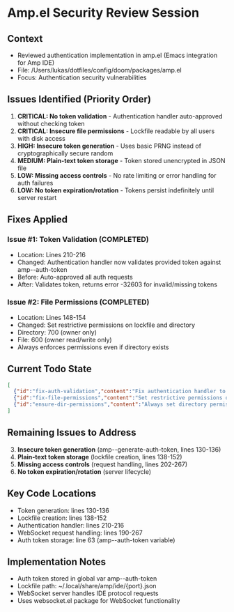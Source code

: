 # Amp.el Security Review Session

## Context
- Reviewed authentication implementation in amp.el (Emacs integration for Amp IDE)
- File: /Users/lukas/dotfiles/config/doom/packages/amp.el
- Focus: Authentication security vulnerabilities

## Issues Identified (Priority Order)
1. **CRITICAL: No token validation** - Authentication handler auto-approved without checking token
2. **CRITICAL: Insecure file permissions** - Lockfile readable by all users with disk access  
3. **HIGH: Insecure token generation** - Uses basic PRNG instead of cryptographically secure random
4. **MEDIUM: Plain-text token storage** - Token stored unencrypted in JSON file
5. **LOW: Missing access controls** - No rate limiting or error handling for auth failures
6. **LOW: No token expiration/rotation** - Tokens persist indefinitely until server restart

## Fixes Applied
### Issue #1: Token Validation (COMPLETED)
- Location: Lines 210-216 
- Changed: Authentication handler now validates provided token against amp--auth-token
- Before: Auto-approved all auth requests
- After: Validates token, returns error -32603 for invalid/missing tokens

### Issue #2: File Permissions (COMPLETED)  
- Location: Lines 148-154
- Changed: Set restrictive permissions on lockfile and directory
- Directory: 700 (owner only)
- File: 600 (owner read/write only)
- Always enforces permissions even if directory exists

## Current Todo State
```json
[
  {"id":"fix-auth-validation","content":"Fix authentication handler to validate tokens instead of auto-approving","status":"completed","priority":"high"},
  {"id":"fix-file-permissions","content":"Set restrictive permissions on lockfile and directory (600 for file, 700 for directory)","status":"completed","priority":"high"},
  {"id":"ensure-dir-permissions","content":"Always set directory permissions even if directory already exists","status":"completed","priority":"medium"}
]
```

## Remaining Issues to Address
3. **Insecure token generation** (amp--generate-auth-token, lines 130-136)
4. **Plain-text token storage** (lockfile creation, lines 138-152)  
5. **Missing access controls** (request handling, lines 202-267)
6. **No token expiration/rotation** (server lifecycle)

## Key Code Locations
- Token generation: lines 130-136
- Lockfile creation: lines 138-152  
- Authentication handler: lines 210-216
- WebSocket request handling: lines 190-267
- Auth token storage: line 63 (amp--auth-token variable)

## Implementation Notes
- Auth token stored in global var amp--auth-token
- Lockfile path: ~/.local/share/amp/ide/{port}.json
- WebSocket server handles IDE protocol requests
- Uses websocket.el package for WebSocket functionality
